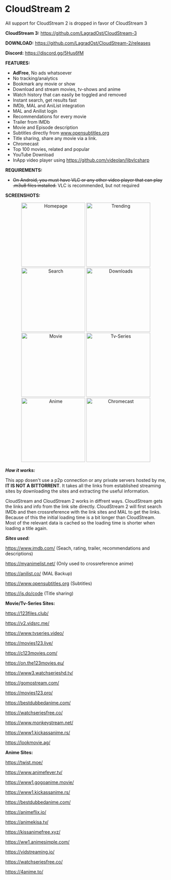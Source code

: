 # CloudStream 2

All support for CloudStream 2 is dropped in favor of CloudStream 3

**CloudStream 3:**
https://github.com/LagradOst/CloudStream-3

**DOWNLOAD:**
https://github.com/LagradOst/CloudStream-2/releases

**Discord:**
https://discord.gg/5Hus6fM

**FEATURES:**
+ **AdFree**, No ads whatsoever
+ No tracking/analytics
+ Bookmark any movie or show
+ Download and stream movies, tv-shows and anime
+ Watch history that can easily be toggled and removed
+ Instant search, get results fast
+ IMDb, MAL and AniList integration
+ MAL and Anilist login
+ Recommendations for every movie
+ Trailer from IMDb
+ Movie and Episode description
+ Subtitles directly from www.opensubtitles.org 
+ Title sharing, share any movie via a link.
+ Chromecast
+ Top 100 movies, related and popular
+ YouTube Download
+ InApp video player using https://github.com/videolan/libvlcsharp

**REQUIREMENTS:**
+ ~~On Android, you must have VLC or any other video player that can play .m3u8 files installed.~~  VLC is recommended, but not required

**SCREENSHOTS:**

<p align="center">
    <img src="https://cdn.discordapp.com/attachments/551382684560261121/809891204371316796/Screenshot_20210212_215540_com.CloudStreamForms.CloudStreamForms.jpg" width="200" title="Homepage">  
    <img src="https://cdn.discordapp.com/attachments/551382684560261121/809891204073783296/Screenshot_20210212_215615_com.CloudStreamForms.CloudStreamForms.jpg" width="200" title="Trending">  
    <img src="https://cdn.discordapp.com/attachments/551382684560261121/809891203830906950/Screenshot_20210212_215624_com.CloudStreamForms.CloudStreamForms.jpg" width="200" title="Search">  
    <img src="https://cdn.discordapp.com/attachments/551382684560261121/809891203490250752/Screenshot_20210212_215636_com.CloudStreamForms.CloudStreamForms.jpg" width="200" title="Downloads">  
    <img src="https://cdn.discordapp.com/attachments/551382684560261121/809891202936864799/Screenshot_20210212_215713_com.CloudStreamForms.CloudStreamForms.jpg" width="200" title="Movie">  
    <img src="https://cdn.discordapp.com/attachments/551382684560261121/809891203239641108/Screenshot_20210212_215658_com.CloudStreamForms.CloudStreamForms.jpg" width="200" title="Tv-Series">  
    <img src="https://cdn.discordapp.com/attachments/551382684560261121/809891202395930694/Screenshot_20210212_215747_com.CloudStreamForms.CloudStreamForms.jpg" width="200" title="Anime">  
        <img src="https://camo.githubusercontent.com/e262c40fb0ede4dac4373be6e2befc4800277f1b/68747470733a2f2f63646e2e646973636f72646170702e636f6d2f6174746163686d656e74732f3534323037303935393036373130333233322f3639353539383736353138343338353035362f53637265656e73686f745f32303230303430335f3133303832315f636f6d2e436c6f756453747265616d466f726d732e436c6f756453747265616d466f726d732e706e67" width="200" title="Chromecast">  

</p>

***How it works:***

This app dosen't use a p2p connection or any private servers hosted by me, **IT IS NOT A BITTORRENT**. It takes all the links from established streaming sites by downloading the sites and extracting the useful information.

CloudStream and CloudStream 2 works in diffrent ways. CloudStream gets the links and info from the link site directly. CloudStream 2 will first search IMDb and then crossreference with the link sites and MAL to get the links. Because of this the initial loading time is a bit longer than CloudStream. Most of the relevant data is cached so the loading time is shorter when loading a title again.  

***Sites used:***

https://www.imdb.com/ (Seach, rating, trailer, recommendations and descriptions)

https://myanimelist.net/ (Only used to crossreference anime)

https://anilist.co/ (MAL Backup)

https://www.opensubtitles.org (Subtitles)

https://js.do/code (Title sharing)

**Movie/Tv-Series Sites:**

https://123files.club/

https://v2.vidsrc.me/

https://www.tvseries.video/

https://movies123.live/

https://c123movies.com/

https://on.the123movies.eu/

https://www3.watchserieshd.tv/

https://gomostream.com/

https://movies123.pro/

https://bestdubbedanime.com/

https://watchseriesfree.co/

https://www.monkeystream.net/

https://www1.kickassanime.rs/

https://lookmovie.ag/

**Anime Sites:**

https://twist.moe/

https://www.animefever.tv/

https://www1.gogoanime.movie/

https://www1.kickassanime.rs/

https://bestdubbedanime.com/

https://animeflix.io/

https://animekisa.tv/

https://kissanimefree.xyz/

https://ww1.animesimple.com/

https://vidstreaming.io/

https://watchseriesfree.co/

https://4anime.to/
